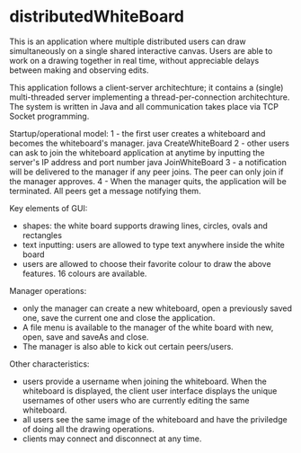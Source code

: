 # distributedWhiteBoard

This is an application where multiple distributed users can draw simultaneously on a single shared interactive canvas. Users are able to work on a drawing together in real time, without appreciable delays between making and observing edits. 

This application follows a client-server architechture; it contains a (single) multi-threaded server implementing a thread-per-connection architechture. The system is written in Java and all communication takes place via TCP Socket programming. 

Startup/operational model:
1 - the first user creates a whiteboard and becomes the whiteboard's manager.
  java CreateWhiteBoard <serverIPAddress> <serverPort> <managerUsername>
2 - other users can ask to join the whiteboard application at anytime by inputting the server's IP address and port number
  java JoinWhiteBoard <serverIPAddress> <serverPort> <clientUsername>
3 - a notification will be delivered to the manager if any peer joins. The peer can only join if the manager approves.
4 - When the manager quits, the application will be terminated. All peers get a message notifying them.

Key elements of GUI:
- shapes: the white board supports drawing lines, circles, ovals and rectangles
- text inputting: users are allowed to type text anywhere inside the white board
- users are allowed to choose their favorite colour to draw the above features. 16 colours are available.

Manager operations:
- only the manager can create a new whiteboard, open a previously saved one, save the current one and close the application.
- A file menu is available to the manager of the white board with new, open, save and saveAs and close.
- The manager is also able to kick out certain peers/users.

Other characteristics:
- users provide a username when joining the whiteboard. When the whiteboard is displayed, the client user interface displays the unique usernames of other users who are currently editing the same whiteboard. 
- all users see the same image of the whiteboard and have the priviledge of doing all the drawing operations.
- clients may connect and disconnect at any time.



